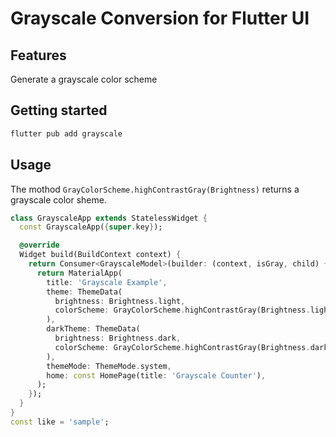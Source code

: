 # Grayscale Conversion for Flutter UI

## Features

Generate a grayscale color scheme

## Getting started

```bash
flutter pub add grayscale
```

## Usage

The mothod `GrayColorScheme.highContrastGray(Brightness)` returns a grayscale color sheme.

```dart
class GrayscaleApp extends StatelessWidget {
  const GrayscaleApp({super.key});

  @override
  Widget build(BuildContext context) {
    return Consumer<GrayscaleModel>(builder: (context, isGray, child) {
      return MaterialApp(
        title: 'Grayscale Example',
        theme: ThemeData(
          brightness: Brightness.light,
          colorScheme: GrayColorScheme.highContrastGray(Brightness.light),
        ),
        darkTheme: ThemeData(
          brightness: Brightness.dark,
          colorScheme: GrayColorScheme.highContrastGray(Brightness.dark),
        ),
        themeMode: ThemeMode.system,
        home: const HomePage(title: 'Grayscale Counter'),
      );
    });
  }
}
const like = 'sample';
```

<!-- ## Additional information

N/A -->
